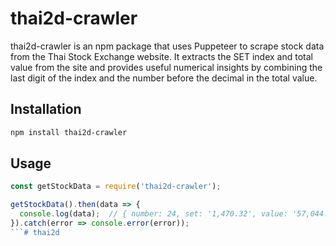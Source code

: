 # thai2d-crawler
thai2d-crawler is an npm package that uses Puppeteer to scrape stock data from the Thai Stock Exchange website. It extracts the SET index and total value from the site and provides useful numerical insights by combining the last digit of the index and the number before the decimal in the total value.

## Installation
```bash
npm install thai2d-crawler
```

## Usage
```javascript
const getStockData = require('thai2d-crawler');

getStockData().then(data => {
  console.log(data);  // { number: 24, set: '1,470.32', value: '57,044.51' }
}).catch(error => console.error(error));
```# thai2d
